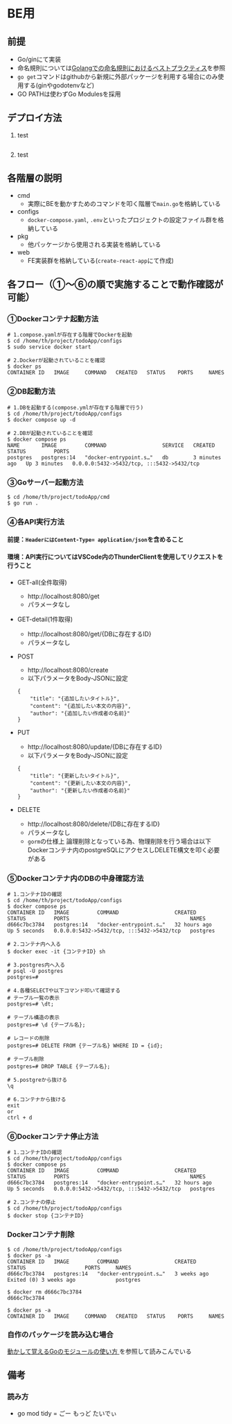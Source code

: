 # BE用

## 前提
- Go/ginにて実装
- 命名規則については[Golangでの命名規則におけるベストプラクティス](https://zenn.dev/kenghaya/articles/1b88417b1fa44d)を参照
- `go get`コマンドはgithubから新規に外部パッケージを利用する場合にのみ使用する(ginやgodotenvなど)
- GO PATHは使わずGo Modulesを採用

## デプロイ方法
1. test
```
```

2. test




## 各階層の説明
- cmd
    - 実際にBEを動かすためのコマンドを叩く階層で`main.go`を格納している
- configs
    - `docker-compose.yaml`, `.env`といったプロジェクトの設定ファイル群を格納している
- pkg
    - 他パッケージから使用される実装を格納している
- web
    - FE実装群を格納している(`create-react-app`にて作成)


## 各フロー（①～⑥の順で実施することで動作確認が可能）
### ①Dockerコンテナ起動方法
```
# 1.compose.yamlが存在する階層でDockerを起動
$ cd /home/th/project/todoApp/configs
$ sudo service docker start

# 2.Dockerが起動されていることを確認
$ docker ps
CONTAINER ID   IMAGE     COMMAND   CREATED   STATUS    PORTS     NAMES
```


### ②DB起動方法
```
# 1.DBを起動する(compose.ymlが存在する階層で行う)
$ cd /home/th/project/todoApp/configs
$ docker compose up -d

# 2.DBが起動されていることを確認
$ docker compose ps
NAME       IMAGE         COMMAND                  SERVICE   CREATED         STATUS         PORTS
postgres   postgres:14   "docker-entrypoint.s…"   db        3 minutes ago   Up 3 minutes   0.0.0.0:5432->5432/tcp, :::5432->5432/tcp
```


### ③Goサーバー起動方法
```
$ cd /home/th/project/todoApp/cmd
$ go run .
```


### ④各API実行方法
#### 前提：`HeaderにはContent-Type= application/json`を含めること
#### 環境：API実行についてはVSCode内のThunderClientを使用してリクエストを行うこと
- GET-all(全件取得)
    - http://localhost:8080/get
    - パラメータなし

- GET-detail(1件取得)
    - http://localhost:8080/get/{DBに存在するID}
    - パラメータなし

- POST
    - http://localhost:8080/create
    - 以下パラメータをBody-JSONに設定
    ```
    {
        "title": "{追加したいタイトル}",
        "content": "{追加したい本文の内容}",
        "author": "{追加したい作成者の名前}"
    }
    ```

- PUT
    - http://localhost:8080/update/{DBに存在するID}
    - 以下パラメータをBody-JSONに設定
    ```
    {
        "title": "{更新したいタイトル}",
        "content": "{更新したい本文の内容}",
        "author": "{更新したい作成者の名前}"
    }
    ```

- DELETE
    - http://localhost:8080/delete/{DBに存在するID}
    - パラメータなし
    - `gorm`の仕様上 論理削除となっている為、物理削除を行う場合は以下Dockerコンテナ内のpostgreSQLにアクセスしDELETE構文を叩く必要がある


### ⑤Dockerコンテナ内のDBの中身確認方法
```
# 1.コンテナIDの確認
$ cd /home/th/project/todoApp/configs
$ docker compose ps
CONTAINER ID   IMAGE         COMMAND                  CREATED        STATUS         PORTS                                       NAMES
d666c7bc3784   postgres:14   "docker-entrypoint.s…"   32 hours ago   Up 5 seconds   0.0.0.0:5432->5432/tcp, :::5432->5432/tcp   postgres

# 2.コンテナ内へ入る
$ docker exec -it {コンテナID} sh

# 3.postgres内へ入る
# psql -U postgres
postgres=# 

# 4.各種SELECTや以下コマンド叩いて確認する
# テーブル一覧の表示
postgres=# \dt;

# テーブル構造の表示
postgres=# \d {テーブル名};

# レコードの削除
postgres=# DELETE FROM {テーブル名} WHERE ID = {id};

# テーブル削除
postgres=# DROP TABLE {テーブル名};

# 5.postgreから抜ける
\q

# 6.コンテナから抜ける
exit
or
ctrl + d
```


### ⑥Dockerコンテナ停止方法
```
# 1.コンテナIDの確認
$ cd /home/th/project/todoApp/configs
$ docker compose ps
CONTAINER ID   IMAGE         COMMAND                  CREATED        STATUS         PORTS                                       NAMES
d666c7bc3784   postgres:14   "docker-entrypoint.s…"   32 hours ago   Up 5 seconds   0.0.0.0:5432->5432/tcp, :::5432->5432/tcp   postgres

# 2.コンテナの停止
$ cd /home/th/project/todoApp/configs
$ docker stop {コンテナID}
```


### Dockerコンテナ削除
```
$ cd /home/th/project/todoApp/configs
$ docker ps -a
CONTAINER ID   IMAGE         COMMAND                  CREATED       STATUS                   PORTS     NAMES
d666c7bc3784   postgres:14   "docker-entrypoint.s…"   3 weeks ago   Exited (0) 3 weeks ago             postgres

$ docker rm d666c7bc3784
d666c7bc3784

$ docker ps -a
CONTAINER ID   IMAGE     COMMAND   CREATED   STATUS    PORTS     NAMES
```

### 自作のパッケージを読み込む場合
[動かして覚えるGoのモジュールの使い方
](https://qiita.com/Rqixy/items/b906fcb54cf162427775)を参照して読みこんでいる


## 備考
### 読み方
- go mod tidy = ごー もっど たいでぃ
